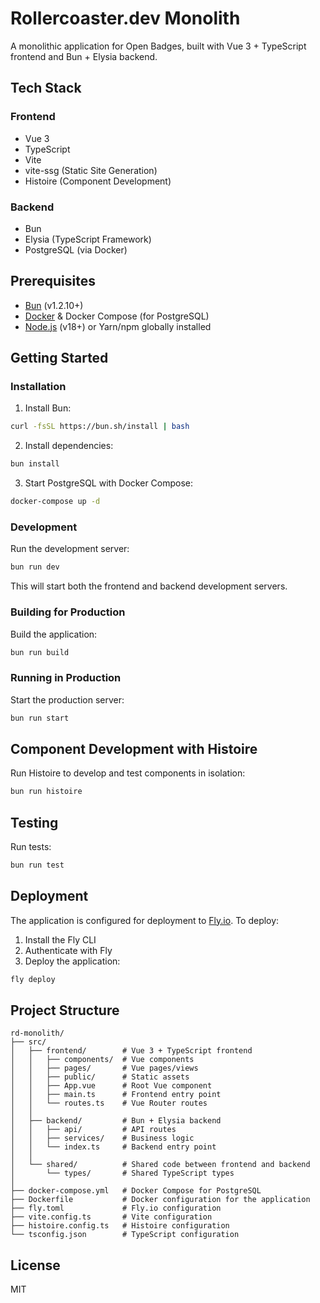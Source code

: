 # Rollercoaster.dev Monolith

A monolithic application for Open Badges, built with Vue 3 + TypeScript frontend and Bun + Elysia backend.

## Tech Stack

### Frontend

- Vue 3
- TypeScript
- Vite
- vite-ssg (Static Site Generation)
- Histoire (Component Development)

### Backend

- Bun
- Elysia (TypeScript Framework)
- PostgreSQL (via Docker)

## Prerequisites

- [Bun](https://bun.sh/) (v1.2.10+)
- [Docker](https://www.docker.com/) & Docker Compose (for PostgreSQL)
- [Node.js](https://nodejs.org/) (v18+) or Yarn/npm globally installed

## Getting Started

### Installation

1. Install Bun:

```bash
curl -fsSL https://bun.sh/install | bash
```

2. Install dependencies:

```bash
bun install
```

3. Start PostgreSQL with Docker Compose:

```bash
docker-compose up -d
```

### Development

Run the development server:

```bash
bun run dev
```

This will start both the frontend and backend development servers.

### Building for Production

Build the application:

```bash
bun run build
```

### Running in Production

Start the production server:

```bash
bun run start
```

## Component Development with Histoire

Run Histoire to develop and test components in isolation:

```bash
bun run histoire
```

## Testing

Run tests:

```bash
bun run test
```

## Deployment

The application is configured for deployment to [Fly.io](https://fly.io/). To deploy:

1. Install the Fly CLI
2. Authenticate with Fly
3. Deploy the application:

```bash
fly deploy
```

## Project Structure

```
rd-monolith/
├── src/
│   ├── frontend/        # Vue 3 + TypeScript frontend
│   │   ├── components/  # Vue components
│   │   ├── pages/       # Vue pages/views
│   │   ├── public/      # Static assets
│   │   ├── App.vue      # Root Vue component
│   │   ├── main.ts      # Frontend entry point
│   │   └── routes.ts    # Vue Router routes
│   │
│   ├── backend/         # Bun + Elysia backend
│   │   ├── api/         # API routes
│   │   ├── services/    # Business logic
│   │   └── index.ts     # Backend entry point
│   │
│   └── shared/          # Shared code between frontend and backend
│       └── types/       # Shared TypeScript types
│
├── docker-compose.yml   # Docker Compose for PostgreSQL
├── Dockerfile           # Docker configuration for the application
├── fly.toml             # Fly.io configuration
├── vite.config.ts       # Vite configuration
├── histoire.config.ts   # Histoire configuration
└── tsconfig.json        # TypeScript configuration
```

## License

MIT
